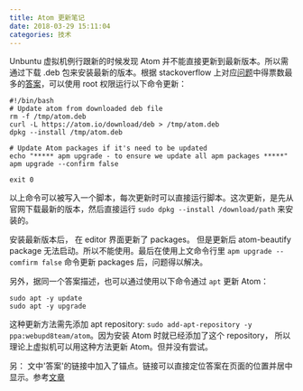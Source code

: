 ```yaml
---
title: Atom 更新笔记
date: 2018-03-29 15:11:04
categories: 技术
---
```


Unbuntu 虚拟机例行跟新的时候发现 Atom 并不能直接更新到最新版本。所以需通过下载 .deb 包来安装最新的版本。根据 stackoverflow 上对应[问题][1]中得票数最多的[答案][2]，可以使用 root 权限运行以下命令更新：
~~~~{bash}
#!/bin/bash
# Update atom from downloaded deb file
rm -f /tmp/atom.deb
curl -L https://atom.io/download/deb > /tmp/atom.deb
dpkg --install /tmp/atom.deb

# Update Atom packages if it's need to be updated
echo "***** apm upgrade - to ensure we update all apm packages *****"
apm upgrade --confirm false

exit 0
~~~~

以上命令可以被写入一个脚本，每次更新时可以直接运行脚本。这次更新，是先从官网下载最新的版本，然后直接运行 `sudo dpkg --install /download/path` 来安装的。

安装最新版本后， 在 editor 界面更新了 packages。 但是更新后 atom-beautify package 无法启动。所以不能使用。最后在使用上文命令行里 `apm upgrade --comfirm false` 命令更新 packages 后，问题得以解决。

另外，据同一个答案描述，也可以通过使用以下命令通过 `apt` 更新 Atom：
~~~~{bash}
sudo apt -y update
sudo apt -y upgrade
~~~~
这种更新方法需先添加 apt repository: `sudo add-apt-repository -y ppa:webupd8team/atom`。因为安装 Atom 时就已经添加了这个 repository， 所以理论上虚拟机可以用这种方法更新 Atom。但并没有尝试。

另：
文中'答案'的链接中加入了锚点。链接可以直接定位答案在页面的位置并居中显示。参考[文章][3]

[1]: https://stackoverflow.com/questions/24741996/how-to-upgrade-atom-editor-on-linux
[2]: https://stackoverflow.com/questions/24741996/how-to-upgrade-atom-editor-on-linux#26759982
[3]: http://blog.sina.com.cn/s/blog_a45997290101lesd.html
